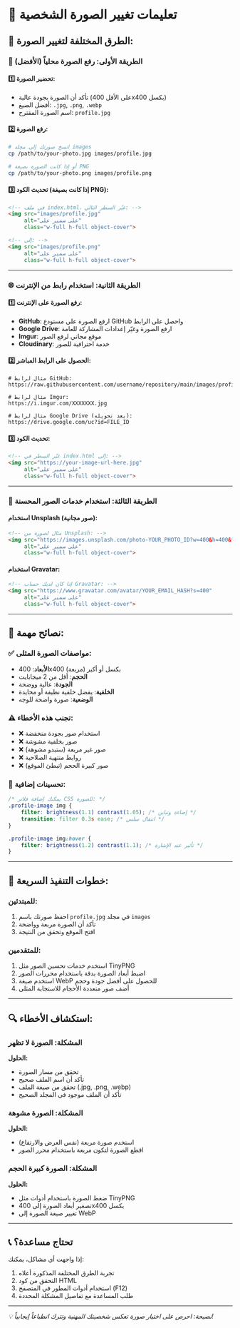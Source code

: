 # 📸 تعليمات تغيير الصورة الشخصية

## 🎯 **الطرق المختلفة لتغيير الصورة:**

### 📁 **الطريقة الأولى: رفع الصورة محلياً (الأفضل)**

#### 1️⃣ **تحضير الصورة:**
- تأكد أن الصورة بجودة عالية (على الأقل 400x400 بكسل)
- أفضل الصيغ: `.jpg`, `.png`, `.webp`
- اسم الصورة المقترح: `profile.jpg`

#### 2️⃣ **رفع الصورة:**
```bash
# انسخ صورتك إلى مجلد images
cp /path/to/your-photo.jpg images/profile.jpg

# أو إذا كانت الصورة بصيغة PNG
cp /path/to/your-photo.png images/profile.png
```

#### 3️⃣ **تحديث الكود (إذا كانت بصيغة PNG):**
```html
<!-- في ملف index.html، غيّر السطر التالي: -->
<img src="images/profile.jpg" 
     alt="على سمير على" 
     class="w-full h-full object-cover">

<!-- إلى: -->
<img src="images/profile.png" 
     alt="على سمير على" 
     class="w-full h-full object-cover">
```

---

### 🌐 **الطريقة الثانية: استخدام رابط من الإنترنت**

#### 1️⃣ **رفع الصورة على الإنترنت:**
- **GitHub**: ارفع الصورة على مستودع GitHub واحصل على الرابط
- **Google Drive**: ارفع الصورة وغيّر إعدادات المشاركة للعامة
- **Imgur**: موقع مجاني لرفع الصور
- **Cloudinary**: خدمة احترافية للصور

#### 2️⃣ **الحصول على الرابط المباشر:**
```
# مثال لرابط GitHub:
https://raw.githubusercontent.com/username/repository/main/images/profile.jpg

# مثال لرابط Imgur:
https://i.imgur.com/XXXXXXX.jpg

# مثال لرابط Google Drive (بعد تحويله):
https://drive.google.com/uc?id=FILE_ID
```

#### 3️⃣ **تحديث الكود:**
```html
<!-- غيّر السطر في index.html إلى: -->
<img src="https://your-image-url-here.jpg" 
     alt="على سمير على" 
     class="w-full h-full object-cover">
```

---

### 📱 **الطريقة الثالثة: استخدام خدمات الصور المحسنة**

#### استخدام Unsplash (صور مجانية):
```html
<!-- مثال لصورة من Unsplash: -->
<img src="https://images.unsplash.com/photo-YOUR_PHOTO_ID?w=400&h=400&fit=crop&crop=face" 
     alt="على سمير على" 
     class="w-full h-full object-cover">
```

#### استخدام Gravatar:
```html
<!-- إذا كان لديك حساب Gravatar: -->
<img src="https://www.gravatar.com/avatar/YOUR_EMAIL_HASH?s=400" 
     alt="على سمير على" 
     class="w-full h-full object-cover">
```

---

## 🔧 **نصائح مهمة:**

### ✅ **مواصفات الصورة المثلى:**
- **الأبعاد**: 400x400 بكسل أو أكبر (مربعة)
- **الحجم**: أقل من 2 ميجابايت
- **الجودة**: عالية ووضحة
- **الخلفية**: يفضل خلفية نظيفة أو محايدة
- **الوضعية**: صورة واضحة للوجه

### ⚠️ **تجنب هذه الأخطاء:**
- ❌ استخدام صور بجودة منخفضة
- ❌ صور بخلفية مشوشة
- ❌ صور غير مربعة (ستبدو مشوهة)
- ❌ روابط منتهية الصلاحية
- ❌ صور كبيرة الحجم (تبطئ الموقع)

### 🎨 **تحسينات إضافية:**
```css
/* يمكنك إضافة فلاتر CSS للصورة: */
.profile-image img {
    filter: brightness(1.1) contrast(1.05); /* إضاءة وتباين */
    transition: filter 0.3s ease; /* انتقال سلس */
}

.profile-image img:hover {
    filter: brightness(1.2) contrast(1.1); /* تأثير عند الإشارة */
}
```

---

## 🚀 **خطوات التنفيذ السريعة:**

### للمبتدئين:
1. احفظ صورتك باسم `profile.jpg` في مجلد `images`
2. تأكد أن الصورة مربعة وواضحة
3. افتح الموقع وتحقق من النتيجة

### للمتقدمين:
1. استخدم خدمات تحسين الصور مثل TinyPNG
2. اضبط أبعاد الصورة بدقة باستخدام محررات الصور
3. استخدم صيغة WebP للحصول على أفضل جودة وحجم
4. أضف صور متعددة الأحجام للاستجابة المثلى

---

## 🔍 **استكشاف الأخطاء:**

### المشكلة: الصورة لا تظهر
**الحلول:**
- تحقق من مسار الصورة
- تأكد أن اسم الملف صحيح
- تحقق من صيغة الملف (.jpg, .png, .webp)
- تأكد أن الملف موجود في المجلد الصحيح

### المشكلة: الصورة مشوهة
**الحلول:**
- استخدم صورة مربعة (نفس العرض والارتفاع)
- اقطع الصورة لتكون مربعة باستخدام محرر الصور

### المشكلة: الصورة كبيرة الحجم
**الحلول:**
- ضغط الصورة باستخدام أدوات مثل TinyPNG
- تصغير أبعاد الصورة إلى 400x400 بكسل
- تغيير صيغة الصورة إلى WebP

---

## 📞 **تحتاج مساعدة؟**

إذا واجهت أي مشاكل، يمكنك:
1. تجربة الطرق المختلفة المذكورة أعلاه
2. التحقق من كود HTML
3. استخدام أدوات المطور في المتصفح (F12)
4. طلب المساعدة مع تفاصيل المشكلة المحددة

---

*💡 نصيحة: احرص على اختيار صورة تعكس شخصيتك المهنية وتترك انطباعاً إيجابياً!*